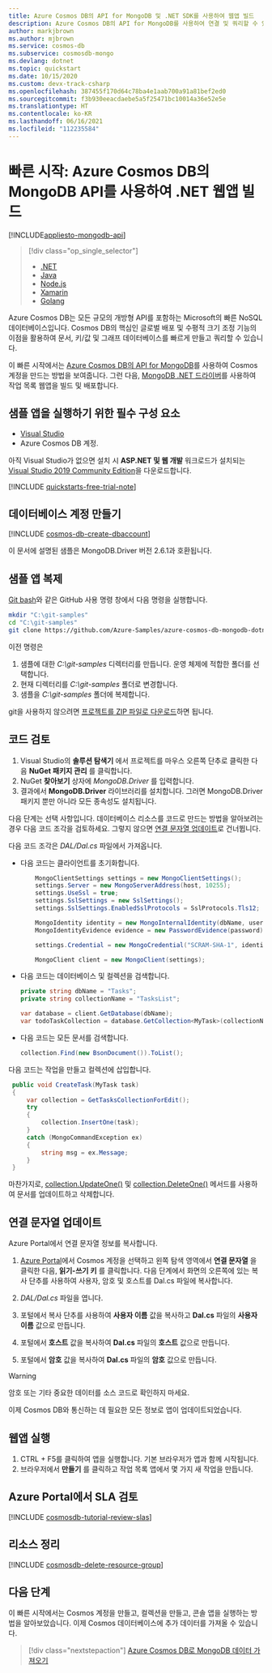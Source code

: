 ```yaml
---
title: Azure Cosmos DB의 API for MongoDB 및 .NET SDK를 사용하여 웹앱 빌드
description: Azure Cosmos DB의 API for MongoDB를 사용하여 연결 및 쿼리할 수 있는 .NET 코드 샘플을 제공합니다.
author: markjbrown
ms.author: mjbrown
ms.service: cosmos-db
ms.subservice: cosmosdb-mongo
ms.devlang: dotnet
ms.topic: quickstart
ms.date: 10/15/2020
ms.custom: devx-track-csharp
ms.openlocfilehash: 387455f170d64c78ba4e1aab700a91a81bef2ed0
ms.sourcegitcommit: f3b930eeacdaebe5a5f25471bc10014a36e52e5e
ms.translationtype: HT
ms.contentlocale: ko-KR
ms.lasthandoff: 06/16/2021
ms.locfileid: "112235584"
---
```

# <a name="quickstart-build-a-net-web-app-using-azure-cosmos-dbs-api-for-mongodb"></a>빠른 시작: Azure Cosmos DB의 MongoDB API를 사용하여 .NET 웹앱 빌드 
[!INCLUDE[appliesto-mongodb-api](includes/appliesto-mongodb-api.md)]

> [!div class="op_single_selector"]
> * [.NET](create-mongodb-dotnet.md)
> * [Java](create-mongodb-java.md)
> * [Node.js](create-mongodb-nodejs.md)
> * [Xamarin](create-mongodb-xamarin.md)
> * [Golang](create-mongodb-go.md)
>  

Azure Cosmos DB는 모든 규모의 개방형 API를 포함하는 Microsoft의 빠른 NoSQL 데이터베이스입니다. Cosmos DB의 핵심인 글로벌 배포 및 수평적 크기 조정 기능의 이점을 활용하여 문서, 키/값 및 그래프 데이터베이스를 빠르게 만들고 쿼리할 수 있습니다. 

이 빠른 시작에서는 [Azure Cosmos DB의 API for MongoDB](mongodb-introduction.md)를 사용하여 Cosmos 계정을 만드는 방법을 보여줍니다. 그런 다음, [MongoDB .NET 드라이버](https://docs.mongodb.com/ecosystem/drivers/csharp/)를 사용하여 작업 목록 웹앱을 빌드 및 배포합니다.

## <a name="prerequisites-to-run-the-sample-app"></a>샘플 앱을 실행하기 위한 필수 구성 요소

* [Visual Studio](https://www.visualstudio.com/downloads/)
* Azure Cosmos DB 계정.

아직 Visual Studio가 없으면 설치 시 **ASP.NET 및 웹 개발** 워크로드가 설치되는 [Visual Studio 2019 Community Edition](https://www.visualstudio.com/downloads/)을 다운로드합니다.

[!INCLUDE [quickstarts-free-trial-note](../../includes/quickstarts-free-trial-note.md)] 

<a id="create-account"></a>
## <a name="create-a-database-account"></a>데이터베이스 계정 만들기

[!INCLUDE [cosmos-db-create-dbaccount](includes/cosmos-db-create-dbaccount-mongodb.md)]

이 문서에 설명된 샘플은 MongoDB.Driver 버전 2.6.1과 호환됩니다.

## <a name="clone-the-sample-app"></a>샘플 앱 복제

[Git bash](https://git-scm.com/downloads)와 같은 GitHub 사용 명령 창에서 다음 명령을 실행합니다.

```bash
mkdir "C:\git-samples"
cd "C:\git-samples"
git clone https://github.com/Azure-Samples/azure-cosmos-db-mongodb-dotnet-getting-started.git
```

이전 명령은

1. 샘플에 대한 *C:\git-samples* 디렉터리를 만듭니다. 운영 체제에 적합한 폴더를 선택합니다.
1. 현재 디렉터리를 *C:\git-samples* 폴더로 변경합니다.
1. 샘플을 *C:\git-samples* 폴더에 복제합니다.

git을 사용하지 않으려면 [프로젝트를 ZIP 파일로 다운로드](https://github.com/Azure-Samples/azure-cosmos-db-mongodb-dotnet-getting-started/archive/master.zip)하면 됩니다.

## <a name="review-the-code"></a>코드 검토

1. Visual Studio의 **솔루션 탐색기** 에서 프로젝트를 마우스 오른쪽 단추로 클릭한 다음 **NuGet 패키지 관리** 를 클릭합니다.
1. NuGet **찾아보기** 상자에 *MongoDB.Driver* 를 입력합니다.
1. 결과에서 **MongoDB.Driver** 라이브러리를 설치합니다. 그러면 MongoDB.Driver 패키지 뿐만 아니라 모든 종속성도 설치됩니다.

다음 단계는 선택 사항입니다. 데이터베이스 리소스를 코드로 만드는 방법을 알아보려는 경우 다음 코드 조각을 검토하세요. 그렇지 않으면 [연결 문자열 업데이트](#update-the-connection-string)로 건너뜁니다.

다음 코드 조각은 *DAL/Dal.cs* 파일에서 가져옵니다.

* 다음 코드는 클라이언트를 초기화합니다.

    ```cs
        MongoClientSettings settings = new MongoClientSettings();
        settings.Server = new MongoServerAddress(host, 10255);
        settings.UseSsl = true;
        settings.SslSettings = new SslSettings();
        settings.SslSettings.EnabledSslProtocols = SslProtocols.Tls12;

        MongoIdentity identity = new MongoInternalIdentity(dbName, userName);
        MongoIdentityEvidence evidence = new PasswordEvidence(password);

        settings.Credential = new MongoCredential("SCRAM-SHA-1", identity, evidence);

        MongoClient client = new MongoClient(settings);
    ```

* 다음 코드는 데이터베이스 및 컬렉션을 검색합니다.

    ```cs
    private string dbName = "Tasks";
    private string collectionName = "TasksList";

    var database = client.GetDatabase(dbName);
    var todoTaskCollection = database.GetCollection<MyTask>(collectionName);
    ```

* 다음 코드는 모든 문서를 검색합니다.

    ```cs
    collection.Find(new BsonDocument()).ToList();
    ```

다음 코드는 작업을 만들고 컬렉션에 삽입합니다.

   ```csharp
    public void CreateTask(MyTask task)
    {
        var collection = GetTasksCollectionForEdit();
        try
        {
            collection.InsertOne(task);
        }
        catch (MongoCommandException ex)
        {
            string msg = ex.Message;
        }
    }
   ```
   마찬가지로, [collection.UpdateOne()](https://docs.mongodb.com/stitch/mongodb/actions/collection.updateOne/index.html) 및 [collection.DeleteOne()](https://docs.mongodb.com/stitch/mongodb/actions/collection.deleteOne/index.html) 메서드를 사용하여 문서를 업데이트하고 삭제합니다.

## <a name="update-the-connection-string"></a>연결 문자열 업데이트

Azure Portal에서 연결 문자열 정보를 복사합니다.

1. [Azure Portal](https://portal.azure.com/)에서 Cosmos 계정을 선택하고 왼쪽 탐색 영역에서 **연결 문자열** 을 클릭한 다음, **읽기-쓰기 키** 를 클릭합니다. 다음 단계에서 화면의 오른쪽에 있는 복사 단추를 사용하여 사용자, 암호 및 호스트를 Dal.cs 파일에 복사합니다.

2. *DAL/Dal.cs* 파일을 엽니다.

3. 포털에서 복사 단추를 사용하여 **사용자 이름** 값을 복사하고 **Dal.cs** 파일의 **사용자 이름** 값으로 만듭니다.

4. 포털에서 **호스트** 값을 복사하여 **Dal.cs** 파일의 **호스트** 값으로 만듭니다.

5. 포털에서 **암호** 값을 복사하여 **Dal.cs** 파일의 **암호** 값으로 만듭니다.

<!-- TODO Store PW correctly-->
> [!WARNING]
> 암호 또는 기타 중요한 데이터를 소스 코드로 확인하지 마세요.

이제 Cosmos DB와 통신하는 데 필요한 모든 정보로 앱이 업데이트되었습니다.

## <a name="run-the-web-app"></a>웹앱 실행

1. CTRL + F5를 클릭하여 앱을 실행합니다. 기본 브라우저가 앱과 함께 시작됩니다. 
1. 브라우저에서 **만들기** 를 클릭하고 작업 목록 앱에서 몇 가지 새 작업을 만듭니다.

<!-- 
## Deploy the app to Azure 
1. In VS, right click .. publish
2. This is so easy, why is this critical step missed?
-->
## <a name="review-slas-in-the-azure-portal"></a>Azure Portal에서 SLA 검토

[!INCLUDE [cosmosdb-tutorial-review-slas](includes/cosmos-db-tutorial-review-slas.md)]

## <a name="clean-up-resources"></a>리소스 정리

[!INCLUDE [cosmosdb-delete-resource-group](includes/cosmos-db-delete-resource-group.md)]

## <a name="next-steps"></a>다음 단계

이 빠른 시작에서는 Cosmos 계정을 만들고, 컬렉션을 만들고, 콘솔 앱을 실행하는 방법을 알아보았습니다. 이제 Cosmos 데이터베이스에 추가 데이터를 가져올 수 있습니다. 

> [!div class="nextstepaction"]
> [Azure Cosmos DB로 MongoDB 데이터 가져오기](../dms/tutorial-mongodb-cosmos-db.md?toc=%2fazure%2fcosmos-db%2ftoc.json%253ftoc%253d%2fazure%2fcosmos-db%2ftoc.json)
